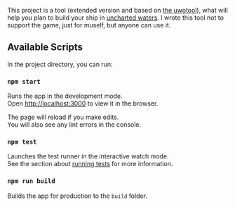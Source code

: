 This project is a tool (extended version and based on [the uwotool](http://www.uwotool.com)), what will help you plan to build your ship in [uncharted waters](https://uwo.papayaplay.com/uwo.do).
I wrote this tool not to support the game, just for muself, but anyone can use it.

## Available Scripts

In the project directory, you can run:

### `npm start`

Runs the app in the development mode.<br>
Open [http://localhost:3000](http://localhost:3000) to view it in the browser.

The page will reload if you make edits.<br>
You will also see any lint errors in the console.

### `npm test`

Launches the test runner in the interactive watch mode.<br>
See the section about [running tests](https://facebook.github.io/create-react-app/docs/running-tests) for more information.

### `npm run build`

Builds the app for production to the `build` folder.<br>
